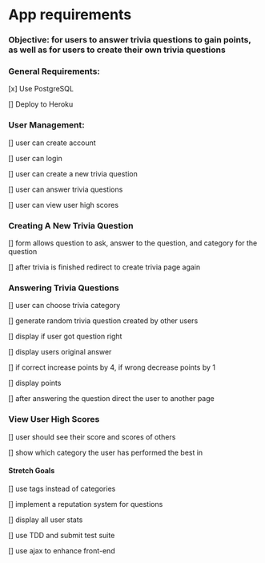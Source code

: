 # App requirements
### Objective: for users to answer trivia questions to gain points, as well as for users to create their own trivia questions

### General Requirements:
[x] Use PostgreSQL

[] Deploy to Heroku

### User Management:
[] user can create account

[] user can login

[] user can create a new trivia question

[] user can answer trivia questions

[] user can view user high scores

### Creating A New Trivia Question
[] form allows question to ask, answer to the question, and category for the question

[] after trivia is finished redirect to create trivia page again

### Answering Trivia Questions
[] user can choose trivia category


[] generate random trivia question created by other users

[] display if user got question right

[] display users original answer

[] if correct increase points by 4, if wrong decrease points by 1

[] display points

[] after answering the question direct the user to another page

### View User High Scores
[] user should see their score and scores of others

[] show which category the user has performed the best in

#### Stretch Goals
[] use tags instead of categories

[] implement a reputation system for questions

[] display all user stats

[] use TDD and submit test suite

[] use ajax to enhance front-end

